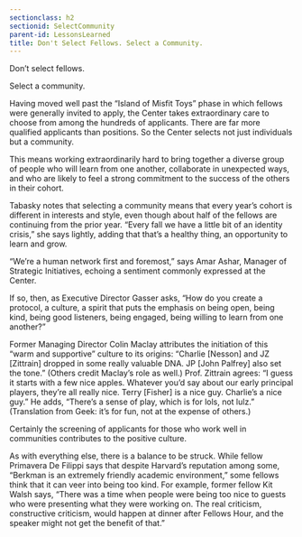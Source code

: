 ```yaml
---
sectionclass: h2
sectionid: SelectCommunity
parent-id: LessonsLearned
title: Don't Select Fellows. Select a Community.
---
```


Don’t select fellows.

Select a community.

Having moved well past the “Island of Misfit Toys” phase in which fellows were generally invited to apply, the Center takes extraordinary care to choose from among the hundreds of applicants. There are far more qualified applicants than positions. So the Center selects not just individuals but a community.

This means working extraordinarily hard to bring together a diverse group of people who will learn from one another, collaborate in unexpected ways, and who are likely to feel a strong commitment to the success of the others in their cohort.

Tabasky notes that selecting a community means that every year’s cohort is different in interests and style, even though about half of the fellows are continuing from the prior year. “Every fall we have a little bit of an identity crisis,” she says lightly, adding that that’s a healthy thing, an opportunity to learn and grow.

“We’re a human network first and foremost,” says Amar Ashar, Manager of Strategic Initiatives, echoing a sentiment commonly expressed at the Center.

If so, then, as Executive Director Gasser asks, “How do you create a protocol, a culture, a spirit that puts the emphasis on being open, being kind, being good listeners, being engaged, being willing to learn from one another?”

Former Managing Director Colin Maclay attributes the initiation of this “warm and supportive” culture to its origins: “Charlie [Nesson] and JZ [Zittrain] dropped in some really valuable DNA. JP [John Palfrey] also set the tone.” (Others credit Maclay’s role as well.) Prof. Zittrain agrees: “I guess it starts with a few nice apples. Whatever you’d say about our early principal players, they’re all really nice. Terry [Fisher] is a nice guy. Charlie’s a nice guy.” He adds, “There’s a sense of play, which is for lols, not lulz.” (Translation from Geek: it’s for fun, not at the expense of others.)

Certainly the screening of applicants for those who work well in communities contributes to the positive culture.

As with everything else, there is a balance to be struck. While fellow Primavera De Filippi says that despite Harvard’s reputation among some, “Berkman is an extremely friendly academic environment,” some fellows think that it can veer into being too kind. For example, former fellow Kit Walsh says, “There was a time when people were being too nice to guests who were presenting what they were working on. The real criticism, constructive criticism, would happen at dinner after Fellows Hour, and the speaker might not get the benefit of that.”
